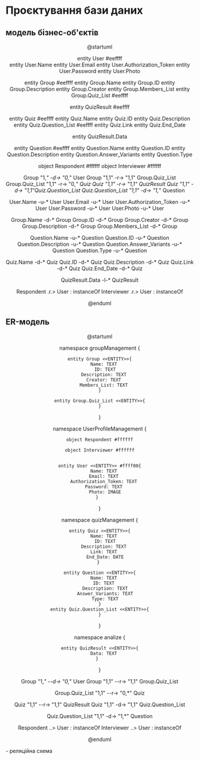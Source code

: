 # Проєктування бази даних

## модель бізнес-об'єктів

<center>  

@startuml  

entity User #eeffff   
entity User.Name 
entity User.Email
entity User.Authorization_Token
entity User.Password
entity User.Photo

entity Group #eeffff
entity Group.Name
entity Group.ID
entity Group.Description
entity Group.Creator
entity Group.Members_List
entity Group.Quiz_List  #eeffff

entity QuizResult #eeffff

entity Quiz  #eeffff
entity Quiz.Name
entity Quiz.ID
entity Quiz.Description
entity Quiz.Question_List #eeffff
entity Quiz.Link
entity Quiz.End_Date

entity QuizResult.Data 

entity Question #eeffff
entity Question.Name
entity Question.ID
entity Question.Description
entity Question.Answer_Variants
entity Question.Type

object Respondent #ffffff
object Interviewer #ffffff

Group "1,*" -d-> "0,*" User 
Group "1,1" -r-> "1,1" Group.Quiz_List
Group.Quiz_List "1,1" -r-> "0,*" Quiz
Quiz "1,1" -r-> "1,1" QuizResult
Quiz "1,1" -d-> "1,1"Quiz.Question_List
Quiz.Question_List "1,1" -d-> "1,*" Question

User.Name -u-* User
User.Email -u-* User
User.Authorization_Token -u-* User
User.Password -u-* User
User.Photo -u-* User

Group.Name -d-* Group
Group.ID -d-* Group
Group.Creator -d-* Group
Group.Description -d-* Group
Group.Members_List -d-* Group

Question.Name -u-* Question
Question.ID -u-* Question
Question.Description -u-* Question
Question.Answer_Variants -u-* Question
Question.Type -u-* Question 

Quiz.Name -d-* Quiz
Quiz.ID -d-* Quiz
Quiz.Description -d-* Quiz
Quiz.Link -d-* Quiz
Quiz.End_Date -d-* Quiz

QuizResult.Data -l-* QuizResult

Respondent .r.> User : instanceOf
Interviewer .r.> User : instanceOf     

@enduml  

</center>  

## ER-модель

<center>  

@startuml   

namespace groupManagement {

    entity Group <<ENTITY>>{
        Name: TEXT 
        ID: TEXT
        Description: TEXT 
        Creator: TEXT 
        Members_List: TEXT 
    }
    
    entity Group.Quiz_List <<ENTITY>>{
    }
}

namespace UserProfileManagement {

    object Respondent #ffffff
    
    object Interviewer #ffffff
     
    
    entity User <<ENTITY>> #ffff00{
        Name: TEXT 
        Email: TEXT 
        Authorization_Token: TEXT 
        Password: TEXT 
        Photo: IMAGE
    }  
} 

namespace quizManagement {

    entity Quiz <<ENTITY>>{
        Name: TEXT 
        ID: TEXT
        Description: TEXT 
        Link: TEXT 
        End_Date: DATE
    } 
     
    entity Question <<ENTITY>>{
        Name: TEXT 
        ID: TEXT 
        Description: TEXT
        Answer_Variants: TEXT
        Type: TEXT
    }
    entity Quiz.Question_List <<ENTITY>>{
    }
}

namespace analize {

    entity QuizResult <<ENTITY>>{
        Data: TEXT 
    }  
}

    
Group "1,*" --d-> "0,*" User
Group "1,1" --r-> "1,1" Group.Quiz_List

Group.Quiz_List "1,1" --r-> "0,*" Quiz

Quiz "1,1" --r-> "1,1" QuizResult
Quiz "1,1" -d-> "1,1" Quiz.Question_List

Quiz.Question_List "1,1" -d-> "1,*" Question

Respondent ..> User : instanceOf
Interviewer ..> User : instanceOf  

@enduml  

</center>   
- реляційна схема
